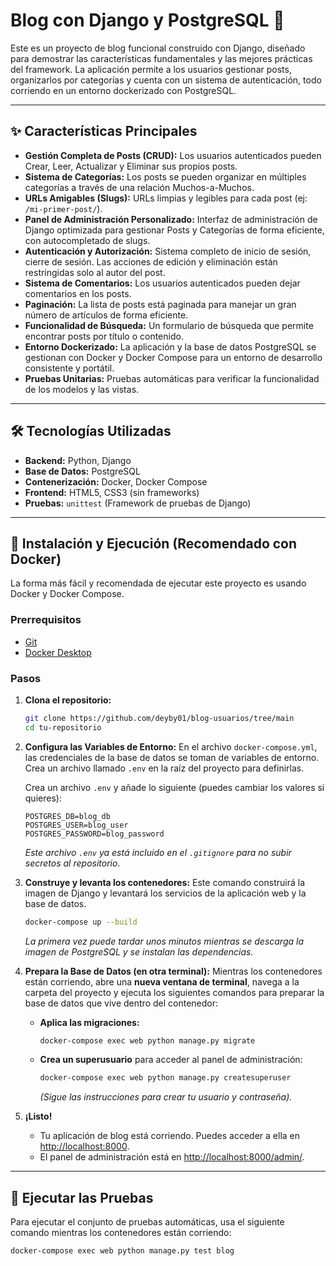 # Blog con Django y PostgreSQL 🐘

Este es un proyecto de blog funcional construido con Django, diseñado para demostrar las características fundamentales y las mejores prácticas del framework. La aplicación permite a los usuarios gestionar posts, organizarlos por categorías y cuenta con un sistema de autenticación, todo corriendo en un entorno dockerizado con PostgreSQL.

---

## ✨ Características Principales

* **Gestión Completa de Posts (CRUD):** Los usuarios autenticados pueden Crear, Leer, Actualizar y Eliminar sus propios posts.
* **Sistema de Categorías:** Los posts se pueden organizar en múltiples categorías a través de una relación Muchos-a-Muchos.
* **URLs Amigables (Slugs):** URLs limpias y legibles para cada post (ej: `/mi-primer-post/`).
* **Panel de Administración Personalizado:** Interfaz de administración de Django optimizada para gestionar Posts y Categorías de forma eficiente, con autocompletado de slugs.
* **Autenticación y Autorización:** Sistema completo de inicio de sesión, cierre de sesión. Las acciones de edición y eliminación están restringidas solo al autor del post.
* **Sistema de Comentarios:** Los usuarios autenticados pueden dejar comentarios en los posts.
* **Paginación:** La lista de posts está paginada para manejar un gran número de artículos de forma eficiente.
* **Funcionalidad de Búsqueda:** Un formulario de búsqueda que permite encontrar posts por título o contenido.
* **Entorno Dockerizado:** La aplicación y la base de datos PostgreSQL se gestionan con Docker y Docker Compose para un entorno de desarrollo consistente y portátil.
* **Pruebas Unitarias:** Pruebas automáticas para verificar la funcionalidad de los modelos y las vistas.

---

## 🛠️ Tecnologías Utilizadas

* **Backend:** Python, Django
* **Base de Datos:** PostgreSQL
* **Contenerización:** Docker, Docker Compose
* **Frontend:** HTML5, CSS3 (sin frameworks)
* **Pruebas:** `unittest` (Framework de pruebas de Django)

---

## 🚀 Instalación y Ejecución (Recomendado con Docker)

La forma más fácil y recomendada de ejecutar este proyecto es usando Docker y Docker Compose.

### Prerrequisitos
* [Git](https://git-scm.com/)
* [Docker Desktop](https://www.docker.com/products/docker-desktop/)

### Pasos

1.  **Clona el repositorio:**
    ```bash
    git clone https://github.com/deyby01/blog-usuarios/tree/main
    cd tu-repositorio
    ```

2.  **Configura las Variables de Entorno:**
    En el archivo `docker-compose.yml`, las credenciales de la base de datos se toman de variables de entorno. Crea un archivo llamado `.env` en la raíz del proyecto para definirlas.
    
    Crea un archivo `.env` y añade lo siguiente (puedes cambiar los valores si quieres):
    ```env
    POSTGRES_DB=blog_db
    POSTGRES_USER=blog_user
    POSTGRES_PASSWORD=blog_password
    ```
    *Este archivo `.env` ya está incluido en el `.gitignore` para no subir secretos al repositorio.*

3.  **Construye y levanta los contenedores:**
    Este comando construirá la imagen de Django y levantará los servicios de la aplicación web y la base de datos.
    ```bash
    docker-compose up --build
    ```
    *La primera vez puede tardar unos minutos mientras se descarga la imagen de PostgreSQL y se instalan las dependencias.*

4.  **Prepara la Base de Datos (en otra terminal):**
    Mientras los contenedores están corriendo, abre una **nueva ventana de terminal**, navega a la carpeta del proyecto y ejecuta los siguientes comandos para preparar la base de datos que vive dentro del contenedor:

    * **Aplica las migraciones:**
        ```bash
        docker-compose exec web python manage.py migrate
        ```
    * **Crea un superusuario** para acceder al panel de administración:
        ```bash
        docker-compose exec web python manage.py createsuperuser
        ```
        *(Sigue las instrucciones para crear tu usuario y contraseña).*

5.  **¡Listo!**
    * Tu aplicación de blog está corriendo. Puedes acceder a ella en [http://localhost:8000](http://localhost:8000).
    * El panel de administración está en [http://localhost:8000/admin/](http://localhost:8000/admin/).

---

## 🧪 Ejecutar las Pruebas

Para ejecutar el conjunto de pruebas automáticas, usa el siguiente comando mientras los contenedores están corriendo:

```bash
docker-compose exec web python manage.py test blog